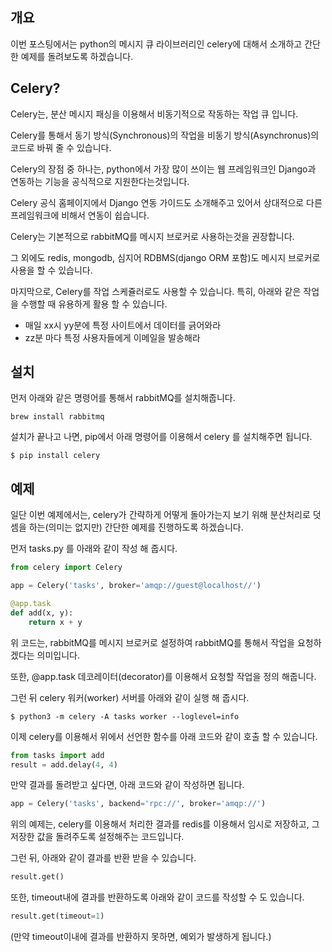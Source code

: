 ## 개요



이번 포스팅에서는 python의 메시지 큐 라이브러리인 celery에 대해서 소개하고 간단한 예제를 돌려보도록 하겠습니다.



## Celery?



Celery는, 분산 메시지 패싱을 이용해서 비동기적으로 작동하는 작업 큐 입니다.



Celery를 통해서 동기 방식(Synchronous)의 작업을 비동기 방식(Asynchronus)의 코드로 바꿔 줄 수 있습니다.



Celery의 장점 중 하나는, python에서 가장 많이 쓰이는 웹 프레임워크인 Django과 연동하는 기능을 공식적으로 지원한다는것입니다.



Celery 공식 홈페이지에서 Django 연동 가이드도 소개해주고 있어서 상대적으로 다른 프레임워크에 비해서 연동이 쉽습니다.



Celery는 기본적으로 rabbitMQ를 메시지 브로커로 사용하는것을 권장합니다.

그 외에도 redis, mongodb, 심지어 RDBMS(django ORM 포함)도 메시지 브로커로 사용을 할 수 있습니다.



마지막으로, Celery를 작업 스케쥴러로도 사용할 수 있습니다. 특히, 아래와 같은 작업을 수행할 때 유용하게 활용 할 수 있습니다.



- 매일 xx시 yy분에 특정 사이트에서 데이터를 긁어와라
- zz분 마다 특정 사용자들에게 이메일을 발송해라



## 설치



먼저 아래와 같은 명령어를 통해서 rabbitMQ를 설치해줍니다.



```shell
brew install rabbitmq
```



설치가 끝나고 나면, pip에서 아래 명령어를 이용해서 celery 를 설치해주면 됩니다.



```shell
$ pip install celery
```





## 예제



일단 이번 예제에서는, celery가 간략하게 어떻게 돌아가는지 보기 위해 분산처리로 덧셈을 하는(의미는 없지만) 간단한 예제를 진행하도록 하겠습니다.



먼저 tasks.py 를 아래와 같이 작성 해 줍시다.

```python
from celery import Celery

app = Celery('tasks', broker='amqp://guest@localhost//')

@app.task
def add(x, y):
    return x + y
```



위 코드는, rabbitMQ를 메시지 브로커로 설정하여 rabbitMQ를 통해서 작업을 요청하겠다는 의미입니다.

또한, @app.task 데코레이터(decorator)를 이용해서 요청할 작업을 정의 해줍니다.



그런 뒤 celery 워커(worker) 서버를 아래와 같이 실행 해 줍시다.



```shell
$ python3 -m celery -A tasks worker --loglevel=info
```



이제 celery를 이용해서 위에서 선언한 함수를 아래 코드와 같이 호출 할 수 있습니다.



```python
from tasks import add
result = add.delay(4, 4)
```





만약 결과를 돌려받고 싶다면, 아래 코드와 같이 작성하면 됩니다.



```python
app = Celery('tasks', backend='rpc://', broker='amqp://')
```



위의 예제는, celery를 이용해서 처리한 결과를 redis를 이용해서 임시로 저장하고, 그 저장한 값을 돌려주도록 설정해주는 코드입니다. 



그런 뒤, 아래와 같이 결과를 반환 받을 수 있습니다.



```python
result.get()
```





또한, timeout내에 결과를 반환하도록 아래와 같이 코드를 작성할 수 도 있습니다.



```python
result.get(timeout=1)
```

(만약 timeout이내에 결과를 반환하지 못하면, 예외가 발생하게 됩니다.)

